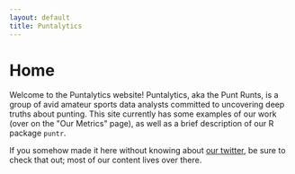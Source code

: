 ```yaml
---
layout: default
title: Puntalytics
---
```

# Home

Welcome to the Puntalytics website! Puntalytics, aka the Punt Runts, is a group of avid amateur sports data analysts committed to uncovering deep truths about punting. This site currently has some examples of our work (over on the "Our Metrics" page), as well as a brief description of our R package `puntr`.
  
If you somehow made it here without knowing about [our twitter](https://twitter.com/ThePuntRunts), be sure to check that out; most of our content lives over there.
